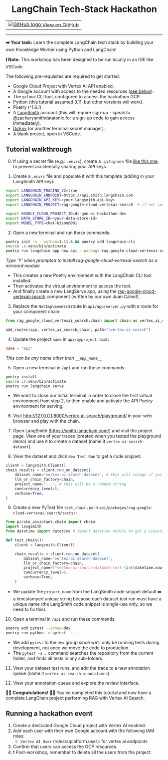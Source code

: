 <h1 align="center"> LangChain Tech-Stack Hackathon</h1>
<table align="center">
    <td>
        <a href="https://github.com/teamdatatonic/gen-ai-hackathon/blob/main/langchain-tech-stack-hackathon/">
            <img src="https://cloud.google.com/ml-engine/images/github-logo-32px.png" alt="GitHub logo">
            <span style="vertical-align: middle;">View on GitHub</span>
        </a>
    </td>
</table>
<hr>

**➡️ Your task:** Learn the complete LangChain tech stack by building your own Knowledge Worker using Python and LangChain!

**❗ Note:** This workshop has been designed to be run locally in an IDE like VSCode.

The following pre-requisites are required to get started:

- Google Cloud Project with Vertex AI API enabled.
- A Google account with access to the needed resources ([see below](#running-a-hackathon-event)).
- The `gcloud` CLI tool, configured to access the hackathon GCP.
- Python (this tutorial assumed 3.11, but other versions will work).
- Poetry (^1.6.1)
- A [LangSmith](https://smith.langchain.com/) account (this will require sign-up - speak to @zacharysmithdatatonic for a sign-up code to gain access immediately).
- [DirEnv](https://direnv.net/) (or another terminal secret manager).
- A blank project, open in VSCode.

## Tutorial walkthrough

0. If using a secret file (e.g.: `.envrc`), create a `.gitignore` file [like this one](https://www.toptal.com/developers/gitignore/api/direnv,python,visualstudiocode,macos), to prevent accidentally sharing your API keys.

1. Create a `.envrc` file and populate it with this template (adding in your LangSmith API key):

```bash
export LANGCHAIN_TRACING_V2=true
export LANGCHAIN_ENDPOINT=https://api.smith.langchain.com
export LANGCHAIN_API_KEY=<your-langsmith-api-key>
export LANGCHAIN_PROJECT=rag-google-cloud-vertexai-search  # if not specified, defaults to "default"

export GOOGLE_CLOUD_PROJECT_ID=dt-gen-ai-hackathon-dev
export DATA_STORE_ID=<your-data-store-id>
export MODEL_TYPE=chat-bison@001
```

2. Open a new terminal and run these commands:

```bash
poetry init -n --python=3.11.6 && poetry add langchain-cli
source ./.venv/bin/activate
poetry run langchain app new api --package rag-google-cloud-vertexai-search
```

_Type 'Y' when prompted to install rag-google-cloud-vertexai-search as a mirrored module_

- This creates a new Poetry environment with the LangChain CLI tool installed.
- Then activates the virtual environment to access the tool.
- And finally create a new LangServe app, using the [rag-google-cloud-vertexai-search](https://github.com/langchain-ai/langchain/tree/master/templates/rag-google-cloud-vertexai-search) component (written by our own Juan Calvo!).

3. Replace the `NotImplemented` route in `api/app/server.py` with a route for your component chain:

```python
from rag_google_cloud_vertexai_search.chain import chain as vertex_ai_search_chain

add_routes(app, vertex_ai_search_chain, path="/vertex-ai-search")
```

4. Update the project `name` in `api/pyproject.toml`:
```toml
name = "api"
```

_This can be any name other than `__app_name__`_

5. Open a new terminal in `/api` and run these commands:

```bash
poetry install
source ./.venv/bin/activate
poetry run langchain serve
```

- We want to close our initial terminal in order to close the first virtual environment from step 2, to then enable and activate the API Poetry environment for serving.

6. Visit http://127.0.0.1:8000/vertex-ai-search/playground/ in your web browser and play with the chain.

7. Open LangSmith (https://smith.langchain.com/) and visit the project page. View one of your traces (created when you tested the playground demo) and use it to create a dataset (name it `vertex-ai-search-dataset`).

8. View the dataset and click `New Test Run` to get a code snippet:

```python
client = langsmith.Client()
chain_results = client.run_on_dataset(
	dataset_name="vertex-ai-search-dataset", # this will change if you use a different dataset name.
	llm_or_chain_factory=chain,
	project_name="...", # this will be a random string
	concurrency_level=5,
	verbose=True,
)
```

9. Create a new PyTest file `test_chain.py` in `api/packages/rag-google-cloud-vertexai-search/tests/`:

```python
from pirate_assistant.chain import chain
import langsmith
from datetime import datetime # import datetime module to get a timestamp

def test_chain():
	client = langsmith.Client()

	chain_results = client.run_on_dataset(
		dataset_name="vertex-ai-search-dataset",
		llm_or_chain_factory=chain,
		project_name=f"vertex-ai-search-dataset-test-{int(datetime.now().strftime('%Y%m%d%H%M%S'))}", # use a timestamped unique project name each re-run
		concurrency_level=5,
		verbose=True,
	)
```

- We update the `project_name` from the LangSmith code snippet default ➡️ a timestamped unique string because each dataset test run must have a unique name (the LangSmith code snippet is single-use only, so we need to fix this).

10. Open a terminal in `/api` and run these commands:

```bash
poetry add pytest --group=dev
poetry run python -m pytest -s .
```

- We add `pytest` to the `dev` group since we'll only be running tests during development, not once we move the code to production.
- The `pytest -s .` command searches the repository from the current folder, and finds all tests in any sub-folders.

11. View your dataset test runs, and add the trace to a new annotation queue (name it `vertex-ai-search-annotations`).

12. View your annotation queue and explore the review interface.

🎉🎉 **Congratulations!** 🎉🎉
You've completed this tutorial and now have a complete LangChain project performing RAG with Vertex AI Search.

## Running a hackathon event

1. Create a dedicated Google Cloud project with Vertex AI enabled.
2. Add each user with their own Google account with the following IAM roles:
    - `Vertex AI User` (roles/aiplatform.user): for vertex ai endpoints
3. Confirm that users can access the GCP resources.
4. ❗ Post-workshop, remember to delete all the users from the project.
